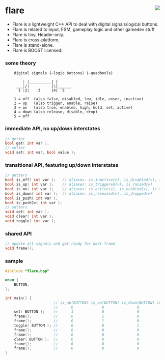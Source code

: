 flare <a href="https://travis-ci.org/r-lyeh/flare"><img src="https://api.travis-ci.org/r-lyeh/flare.svg?branch=master" align="right" /></a>
=====

- Flare is a lightweight C++ API to deal with digital signals/logical buttons.
- Flare is related to input, FSM, gameplay logic and other gamedev stuff.
- Flare is tiny. Header-only.
- Flare is cross-platform.
- Flare is stand-alone.
- Flare is BOOST licensed.

### some theory
```
    digital signals (~logic buttons) (~quadbools)

        | |__________| |
     ___|/|          |\|______
      1 |2|    3     |4|  5

    1 = off  (also false, disabled, low, idle, unset, inactive)
    2 = up   (also trigger, enable, raise)
    3 = on   (also true, enabled, high, hold, set, active)
    4 = down (also release, disable, drop)
    5 = off
```

### immediate API, no up/down interstates
```c++
// getter
bool get( int var );
// setter
void set( int var, bool value );
```

### transitional API, featuring up/down interstates
```c++
// getters
bool is_off( int var );   // aliases: is_inactive(v), is_disabled(v), is_unset(v) 
bool is_up( int var );    // aliases: is_triggered(v), is_raised(v)
bool is_on( int var );    // aliases: is_active(v), is_enabled(v), is_set(v) 
bool is_down( int var );  // aliases: is_released(v), is_dropped(v)
bool is_push( int var );
bool is_push2x( int var );
// setters
void set( int var );
void clear( int var );
void toggle( int var );
```

### shared API
```c++
// update all signals and get ready for next frame
void frame();
```

### sample
```c++
#include "flare.hpp"

enum {
    BUTTON,
};

int main() {
                      // is_up(BUTTON) is_on(BUTTON) is_down(BUTTON) is_off(BUTTON) 
                      //      0             0               0              1        
    set( BUTTON );    //      1             0               0              0        
    frame();          //      0             1               0              0        
    frame();          //      0             1               0              0        
    toggle( BUTTON ); //      0             0               1              0        
    frame();          //      0             0               0              1        
    frame();          //      0             0               0              1        
    clear( BUTTON );  //      0             0               0              1        
    frame();          //      0             0               0              1        
    frame();          //      0             0               0              1        
}
```
